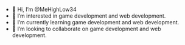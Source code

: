 - 👋 Hi, I’m @MeHighLow34
- 👀 I’m interested in game development and web development.
- 🌱 I’m currently learning game development and web development.
- 💞️ I’m looking to collaborate on game development and web development.
